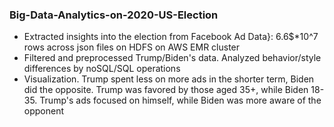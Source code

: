 ### Big-Data-Analytics-on-2020-US-Election
- Extracted insights into the election from Facebook Ad Data}: 6.6$*10^7 rows across json files on HDFS on AWS EMR cluster
- Filtered and preprocessed Trump/Biden's data. Analyzed behavior/style differences by noSQL/SQL operations
- Visualization. Trump spent less on more ads in the shorter term, Biden did the opposite. Trump was favored by those aged 35+, while Biden 18-35. Trump's ads focused on himself, while Biden was more aware of the opponent
